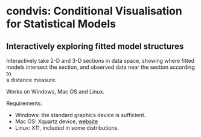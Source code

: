 condvis: Conditional Visualisation for Statistical Models
=========================================================

Interactively exploring fitted model structures
-----------------------------------------------

Interactively take 2-D and 3-D sections in data space, showing where fitted  
models intersect the section, and observed data near the section according to  
a distance measure.

Works on Windows, Mac OS and Linux.

Requirements:  
  * Windows: the standard graphics device is sufficient.  
  * Mac OS: Xquartz device, [website](http://www.xquartz.org/)  
  * Linux: X11, included in some distributions.  
